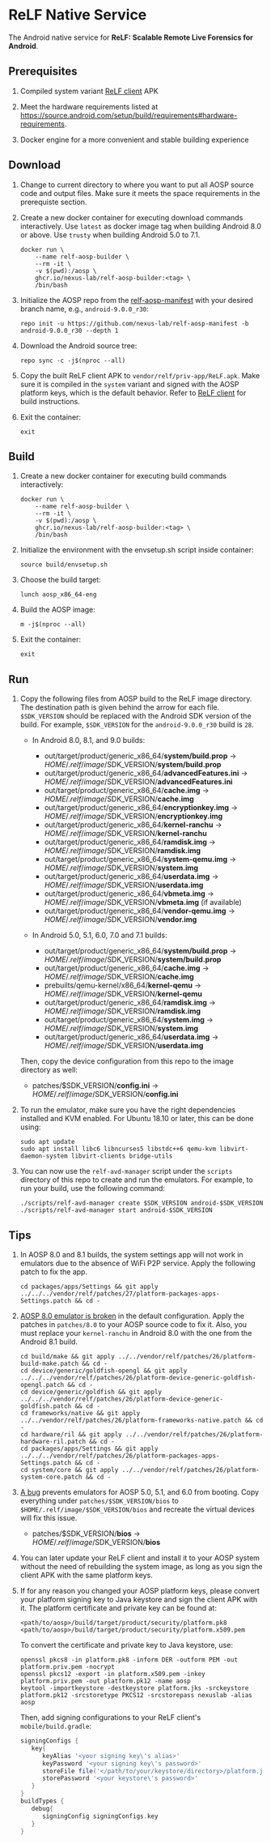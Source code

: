 # ReLF Native Service

The Android native service for **ReLF: Scalable Remote Live Forensics for Android**.

## Prerequisites

1. Compiled system variant [ReLF client](https://github.com/nexus-lab/relf-client) APK

2. Meet the hardware requirements listed at
   https://source.android.com/setup/build/requirements#hardware-requirements.

3. Docker engine for a more convenient and stable building experience

## Download

1. Change to current directory to where you want to put all AOSP source code
   and output files.
   Make sure it meets the space requirements in the prerequiste section.

2. Create a new docker container for executing download commands interactively.
   Use `latest` as docker image tag when building Android 8.0 or above.
   Use `trusty` when building Android 5.0 to 7.1.

   ```shell
   docker run \
       --name relf-aosp-builder \
       --rm -it \
       -v $(pwd):/aosp \
       ghcr.io/nexus-lab/relf-aosp-builder:<tag> \
       /bin/bash
   ```

3. Initialize the AOSP repo from the [relf-aosp-manifest](https://github.com/nexus-lab/relf-aosp-manifest)
   with your desired branch name, e.g., `android-9.0.0_r30`:

   ```shell
   repo init -u https://github.com/nexus-lab/relf-aosp-manifest -b android-9.0.0_r30 --depth 1
   ```

4. Download the Android source tree:

   ```shell
   repo sync -c -j$(nproc --all)
   ```

5. Copy the built ReLF client APK to `vendor/relf/priv-app/ReLF.apk`.
   Make sure it is compiled in the `system` variant and signed with the AOSP platform keys,
   which is the default behavior.
   Refer to [ReLF client](https://github.com/nexus-lab/relf-client) for build instructions.

6. Exit the container:

   ```shell
   exit
   ```

## Build

1. Create a new docker container for executing build commands interactively:

   ```shell
   docker run \
       --name relf-aosp-builder \
       --rm -it \
       -v $(pwd):/aosp \
       ghcr.io/nexus-lab/relf-aosp-builder:<tag> \
       /bin/bash
   ```

2. Initialize the environment with the envsetup.sh script inside container:

   ```shell
   source build/envsetup.sh
   ```

3. Choose the build target:

   ```shell
   lunch aosp_x86_64-eng
   ```

4. Build the AOSP image:

   ```shell
   m -j$(nproc --all)
   ```

5. Exit the container:

   ```shell
   exit
   ```

## Run

1. Copy the following files from AOSP build to the ReLF image directory.
   The destination path is given behind the arrow for each file.
   `$SDK_VERSION` should be replaced with the Android SDK version of the build.
   For example, `$SDK_VERSION` for the `android-9.0.0_r30` build is `28`.

   - In Android 8.0, 8.1, and 9.0 builds:

      - out/target/product/generic_x86_64/**system/build.prop** -> $HOME/.relf/image/$SDK_VERSION/**system/build.prop**
      - out/target/product/generic_x86_64/**advancedFeatures.ini** -> $HOME/.relf/image/$SDK_VERSION/**advancedFeatures.ini**
      - out/target/product/generic_x86_64/**cache.img** -> $HOME/.relf/image/$SDK_VERSION/**cache.img**
      - out/target/product/generic_x86_64/**encryptionkey.img** -> $HOME/.relf/image/$SDK_VERSION/**encryptionkey.img**
      - out/target/product/generic_x86_64/**kernel-ranchu** -> $HOME/.relf/image/$SDK_VERSION/**kernel-ranchu**
      - out/target/product/generic_x86_64/**ramdisk.img** -> $HOME/.relf/image/$SDK_VERSION/**ramdisk.img**
      - out/target/product/generic_x86_64/**system-qemu.img** -> $HOME/.relf/image/$SDK_VERSION/**system.img**
      - out/target/product/generic_x86_64/**userdata.img** -> $HOME/.relf/image/$SDK_VERSION/**userdata.img**
      - out/target/product/generic_x86_64/**vbmeta.img** -> $HOME/.relf/image/$SDK_VERSION/**vbmeta.img** (if available)
      - out/target/product/generic_x86_64/**vendor-qemu.img** -> $HOME/.relf/image/$SDK_VERSION/**vendor.img**
   
   - In Android 5.0, 5.1, 6.0, 7.0 and 7.1 builds:

      - out/target/product/generic_x86_64/**system/build.prop** -> $HOME/.relf/image/$SDK_VERSION/**system/build.prop**
      - out/target/product/generic_x86_64/**cache.img** -> $HOME/.relf/image/$SDK_VERSION/**cache.img**
      - prebuilts/qemu-kernel/x86_64/**kernel-qemu** -> $HOME/.relf/image/$SDK_VERSION/**kernel-qemu**
      - out/target/product/generic_x86_64/**ramdisk.img** -> $HOME/.relf/image/$SDK_VERSION/**ramdisk.img**
      - out/target/product/generic_x86_64/**system.img** -> $HOME/.relf/image/$SDK_VERSION/**system.img**
      - out/target/product/generic_x86_64/**userdata.img** -> $HOME/.relf/image/$SDK_VERSION/**userdata.img**
   
   Then, copy the device configuration from this repo to the image directory as well:

      - patches/$SDK_VERSION/**config.ini** -> $HOME/.relf/image/$SDK_VERSION/**config.ini**

2. To run the emulator, make sure you have the right dependencies installed and KVM enabled.
   For Ubuntu 18.10 or later, this can be done using:

   ```shell
   sudo apt update
   sudo apt install libc6 libncurses5 libstdc++6 qemu-kvm libvirt-daemon-system libvirt-clients bridge-utils
   ```

3. You can now use the `relf-avd-manager` script under the `scripts` directory of this repo
   to create and run the emulators.
   For example, to run your build, use the following command:

   ```shell
   ./scripts/relf-avd-manager create $SDK_VERSION android-$SDK_VERSION
   ./scripts/relf-avd-manager start android-$SDK_VERSION
   ```

## Tips

1. In AOSP 8.0 and 8.1 builds, the system settings app will not work in emulators due to the
   absence of WiFi P2P service.
   Apply the following patch to fix the app.

   ```shell
   cd packages/apps/Settings && git apply ../../../vendor/relf/patches/27/platform-packages-apps-Settings.patch && cd -
   ```

2. [AOSP 8.0 emulator is broken](https://issuetracker.google.com/issues/66066209) in the default
   configuration.
   Apply the patches in `patches/8.0` to your AOSP source code to fix it.
   Also, you must replace your `kernel-ranchu` in Android 8.0 with the one from the Android 8.1 build.

   ```shell
   cd build/make && git apply ../../vendor/relf/patches/26/platform-build-make.patch && cd -
   cd device/generic/goldfish-opengl && git apply ../../../vendor/relf/patches/26/platform-device-generic-goldfish-opengl.patch && cd -
   cd device/generic/goldfish && git apply ../../../vendor/relf/patches/26/platform-device-generic-goldfish.patch && cd -
   cd frameworks/native && git apply ../../vendor/relf/patches/26/platform-frameworks-native.patch && cd -
   cd hardware/ril && git apply ../../vendor/relf/patches/26/platform-hardware-ril.patch && cd -
   cd packages/apps/Settings && git apply ../../../vendor/relf/patches/26/platform-packages-apps-Settings.patch && cd -
   cd system/core && git apply ../../vendor/relf/patches/26/platform-system-core.patch && cd -
   ```

3. [A bug](https://issuetracker.google.com/issues/37047668) prevents emulators for AOSP 5.0, 5.1, 
   and 6.0 from booting.
   Copy everything under `patches/$SDK_VERSION/bios` to `$HOME/.relf/image/$SDK_VERSION/bios` and recreate
   the virtual devices will fix this issue.

   - patches/$SDK_VERSION/**bios** -> $HOME/.relf/image/$SDK_VERSION/**bios**

4. You can later update your ReLF client and install it to your AOSP system without the need
   of rebuilding the system image, as long as you sign the client APK with the same platform
   keys.

5. If for any reason you changed your AOSP platform keys, please convert your platform
   signing key to Java keystore and sign the client APK with it.
   The platform certificate and private key can be found at:

   ```
   <path/to/aosp>/build/target/product/security/platform.pk8
   <path/to/aosp>/build/target/product/security/platform.x509.pem
   ```

   To convert the certificate and private key to Java keystore, use:

   ```shell
   openssl pkcs8 -in platform.pk8 -inform DER -outform PEM -out platform.priv.pem -nocrypt
   openssl pkcs12 -export -in platform.x509.pem -inkey platform.priv.pem -out platform.pk12 -name aosp
   keytool -importkeystore -destkeystore platform.jks -srckeystore platform.pk12 -srcstoretype PKCS12 -srcstorepass nexuslab -alias aosp
   ```

   Then, add signing configurations to your ReLF client's `mobile/build.gradle`:

   ```groovy
   signingConfigs {
      key{
         keyAlias '<your signing key\'s alias>'
         keyPassword '<your signing key\'s password>'
         storeFile file('</path/to/your/keystore/directory>/platform.jks')
         storePassword '<your keystore\'s password>'
      }
   }
   buildTypes {
      debug{
         signingConfig signingConfigs.key
      }
   }
   ```
